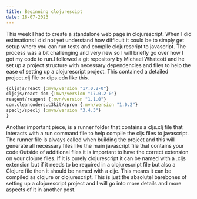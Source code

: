 ```yaml
---
title: Beginning clojurescipt
date: 18-07-2023
---
```


This week I had to create a standalone web page in clojurescript. When I did estimations I did not yet understand how difficult it could be to simply get setup where you can run tests and compile clojurescript to javascript. The process was a bit challenging and very new so I will briefly go over how I got my code to run.I followed a git repository by Michael Whatcott and he set up a project structure with necessary dependencies and files to help the ease of setting up a clojurescript project. This contained a detailed project.clj file or dips.edn  like this. 
```clojure
{cljsjs/react {:mvn/version "17.0.2-0"}
cljsjs/react-dom {:mvn/version "17.0.2-0"}
reagent/reagent {:mvn/version "1.1.0"}
com.cleancoders.c3kit/apron {:mvn/version "1.0.2"}
speclj/speclj {:mvn/version "3.4.3"}
}
```
Another important piece, is a runner folder that contains a cljs.clj file that interacts with a run command file to help compile the cljs files to javascript. The runner file is always called when building the project and this will generate all necessary files like the main javascript file that contains your code.Outside of additional files it is important to have the correct extension on your clojure files. If it is purely clojurescript it can be named with a .cljs extension but if it needs to be required in a clojurescript file but also a Clojure file then it should be named with a cljc. This means it can be compiled as clojure or clojurescript.  This is just the absolutel barebones of setting up a clojurescript project and I will go into more details and more aspects of it in another post. 
